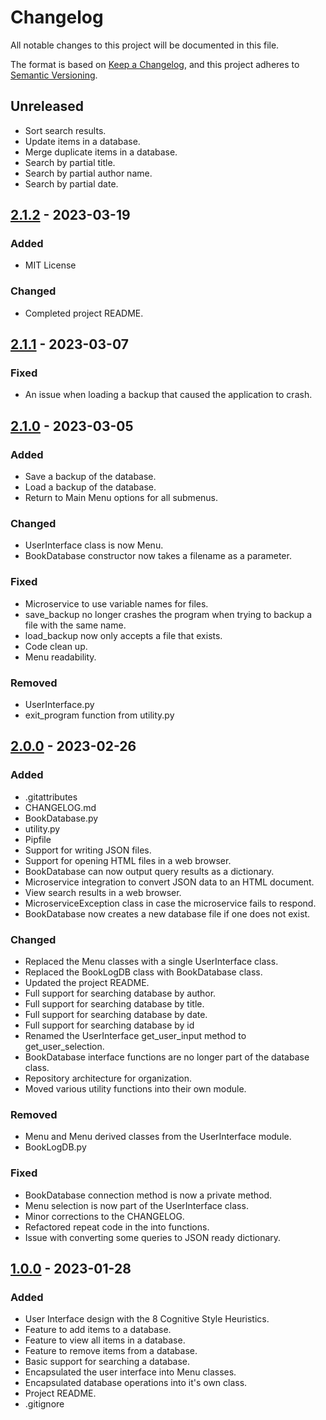 # Changelog

All notable changes to this project will be documented in this file.

The format is based on [Keep a Changelog](https://keepachangelog.com/en/1.0.0/),
and this project adheres to [Semantic Versioning](https://semver.org/spec/v2.0.0.html).

## Unreleased

- Sort search results.
- Update items in a database.
- Merge duplicate items in a database.
- Search by partial title.
- Search by partial author name.
- Search by partial date.

## [2.1.2] - 2023-03-19
### Added
- MIT License

### Changed
- Completed project README.

## [2.1.1] - 2023-03-07
### Fixed
- An issue when loading a backup that caused the application to crash.

## [2.1.0] - 2023-03-05
### Added
- Save a backup of the database.
- Load a backup of the database.
- Return to Main Menu options for all submenus.

### Changed
- UserInterface class is now Menu.
- BookDatabase constructor now takes a filename as a parameter.

### Fixed
- Microservice to use variable names for files.
- save_backup no longer crashes the program when trying to backup a file with the same name.
- load_backup now only accepts a file that exists.
- Code clean up.
- Menu readability.

### Removed
- UserInterface.py
- exit_program function from utility.py

## [2.0.0] - 2023-02-26
### Added
- .gitattributes
- CHANGELOG.md
- BookDatabase.py
- utility.py
- Pipfile
- Support for writing JSON files.
- Support for opening HTML files in a web browser.
- BookDatabase can now output query results as a dictionary.
- Microservice integration to convert JSON data to an HTML document.
- View search results in a web browser.
- MicroserviceException class in case the microservice fails to respond.
- BookDatabase now creates a new database file if one does not exist.

### Changed
- Replaced the Menu classes with a single UserInterface class.
- Replaced the BookLogDB class with BookDatabase class.
- Updated the project README.
- Full support for searching database by author.
- Full support for searching database by title.
- Full support for searching database by date.
- Full support for searching database by id
- Renamed the UserInterface get_user_input method to get_user_selection.
- BookDatabase interface functions are no longer part of the database class.
- Repository architecture for organization.
- Moved various utility functions into their own module.

### Removed
- Menu and Menu derived classes from the UserInterface module.
- BookLogDB.py

### Fixed
- BookDatabase connection method is now a private method.
- Menu selection is now part of the UserInterface class.
- Minor corrections to the CHANGELOG.
- Refactored repeat code in the into functions.
- Issue with converting some queries to JSON ready dictionary.

## [1.0.0] - 2023-01-28
### Added
- User Interface design with the 8 Cognitive Style Heuristics.
- Feature to add items to a database.
- Feature to view all items in a database.
- Feature to remove items from a database.
- Basic support for searching a database.
- Encapsulated the user interface into Menu classes.
- Encapsulated database operations into it's own class.
- Project README.
- .gitignore

[2.1.2]: https://github.com/4N0NYM0U5MY7H/CS361_Course_Project/releases/tag/v2.1.2
[2.1.1]: https://github.com/4N0NYM0U5MY7H/CS361_Course_Project/releases/tag/v2.1.1
[2.1.0]: https://github.com/4N0NYM0U5MY7H/CS361_Course_Project/releases/tag/v2.1.0
[2.0.0]: https://github.com/4N0NYM0U5MY7H/CS361_Course_Project/releases/tag/v2.0.0
[1.0.0]: https://github.com/4N0NYM0U5MY7H/CS361_Course_Project/releases/tag/v1.0.0
